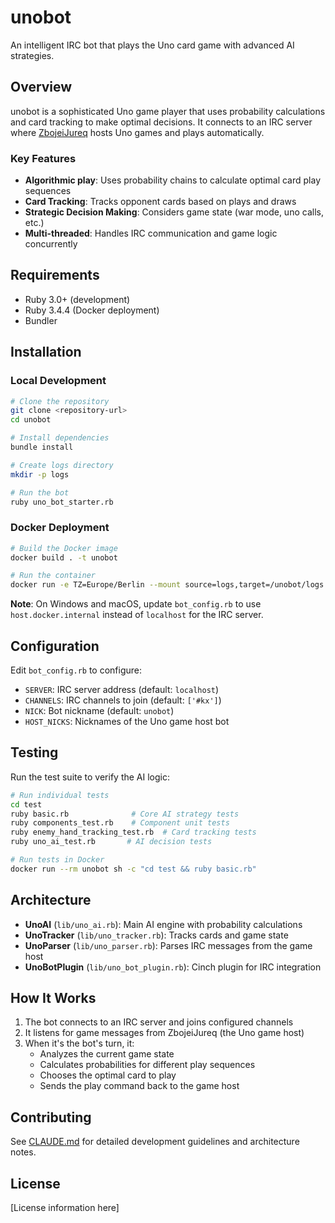 # unobot

An intelligent IRC bot that plays the Uno card game with advanced AI strategies.

## Overview

unobot is a sophisticated Uno game player that uses probability calculations and card tracking to make optimal decisions. It connects to an IRC server where [ZbojeiJureq](https://github.com/kaiks/ZbojeiJureq) hosts Uno games and plays automatically.

### Key Features

- **Algorithmic play**: Uses probability chains to calculate optimal card play sequences
- **Card Tracking**: Tracks opponent cards based on plays and draws
- **Strategic Decision Making**: Considers game state (war mode, uno calls, etc.)
- **Multi-threaded**: Handles IRC communication and game logic concurrently

## Requirements

- Ruby 3.0+ (development)
- Ruby 3.4.4 (Docker deployment)
- Bundler

## Installation

### Local Development

```bash
# Clone the repository
git clone <repository-url>
cd unobot

# Install dependencies
bundle install

# Create logs directory
mkdir -p logs

# Run the bot
ruby uno_bot_starter.rb
```

### Docker Deployment

```bash
# Build the Docker image
docker build . -t unobot

# Run the container
docker run -e TZ=Europe/Berlin --mount source=logs,target=/unobot/logs -p 6667:6667 -it unobot
```

**Note**: On Windows and macOS, update `bot_config.rb` to use `host.docker.internal` instead of `localhost` for the IRC server.

## Configuration

Edit `bot_config.rb` to configure:

- `SERVER`: IRC server address (default: `localhost`)
- `CHANNELS`: IRC channels to join (default: `['#kx']`)
- `NICK`: Bot nickname (default: `unobot`)
- `HOST_NICKS`: Nicknames of the Uno game host bot

## Testing

Run the test suite to verify the AI logic:

```bash
# Run individual tests
cd test
ruby basic.rb              # Core AI strategy tests
ruby components_test.rb    # Component unit tests
ruby enemy_hand_tracking_test.rb  # Card tracking tests
ruby uno_ai_test.rb       # AI decision tests

# Run tests in Docker
docker run --rm unobot sh -c "cd test && ruby basic.rb"
```

## Architecture

- **UnoAI** (`lib/uno_ai.rb`): Main AI engine with probability calculations
- **UnoTracker** (`lib/uno_tracker.rb`): Tracks cards and game state
- **UnoParser** (`lib/uno_parser.rb`): Parses IRC messages from the game host
- **UnoBotPlugin** (`lib/uno_bot_plugin.rb`): Cinch plugin for IRC integration

## How It Works

1. The bot connects to an IRC server and joins configured channels
2. It listens for game messages from ZbojeiJureq (the Uno game host)
3. When it's the bot's turn, it:
   - Analyzes the current game state
   - Calculates probabilities for different play sequences
   - Chooses the optimal card to play
   - Sends the play command back to the game host

## Contributing

See [CLAUDE.md](CLAUDE.md) for detailed development guidelines and architecture notes.

## License

[License information here]
